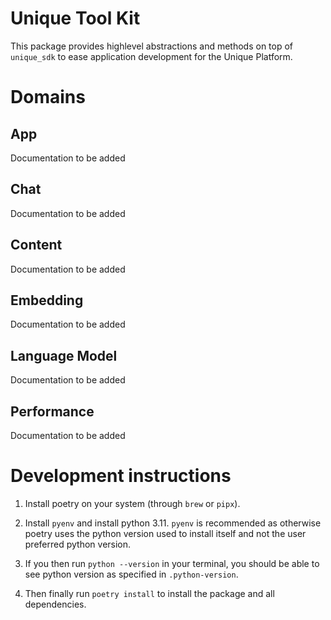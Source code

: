 # Unique Tool Kit

This package provides highlevel abstractions and methods on top of `unique_sdk` to ease application development for the Unique Platform.

# Domains

## App

Documentation to be added

## Chat

Documentation to be added

## Content

Documentation to be added

## Embedding

Documentation to be added

## Language Model

Documentation to be added

## Performance

Documentation to be added




# Development instructions

1. Install poetry on your system (through `brew` or `pipx`).

2. Install `pyenv` and install python 3.11. `pyenv` is recommended as otherwise poetry uses the python version used to install itself and not the user preferred python version.

3. If you then run `python --version` in your terminal, you should be able to see python version as specified in `.python-version`.

4. Then finally run `poetry install` to install the package and all dependencies.
